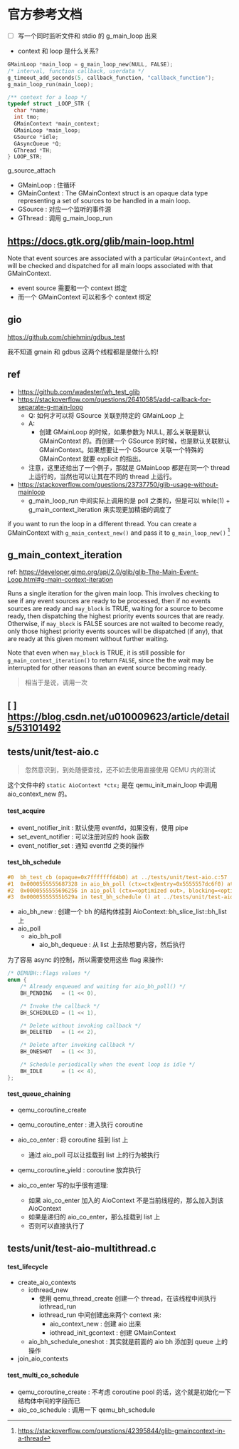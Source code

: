 # 官方参考文档

- [ ] 写一个同时监听文件和 stdio 的 g_main_loop 出来
- context 和 loop 是什么关系?

```c
GMainLoop *main_loop = g_main_loop_new(NULL, FALSE);
/* interval, function callback, userdata */
g_timeout_add_seconds(5, callback_function, "callback_function");
g_main_loop_run(main_loop);
```

```c
/** context for a loop */
typedef struct _LOOP_STR {
  char *name;
  int tmo;
  GMainContext *main_context;
  GMainLoop *main_loop;
  GSource *idle;
  GAsyncQueue *Q;
  GThread *TH;
} LOOP_STR;
```

g_source_attach

- GMainLoop : 住循环
- GMainContext : The GMainContext struct is an opaque data type representing a set of sources to be handled in a main loop.
- GSource : 对应一个监听的事件源
- GThread : 调用 g_main_loop_run

## https://docs.gtk.org/glib/main-loop.html
Note that event sources are associated with a particular `GMainContext`,
and will be checked and dispatched for all main loops associated with that GMainContext.

- event source 需要和一个 context 绑定
- 而一个 GMainContext 可以和多个 context 绑定


## gio
https://github.com/chiehmin/gdbus_test

我不知道 gmain 和 gdbus 这两个线程都是是做什么的!


## ref
- https://github.com/wadester/wh_test_glib
- https://stackoverflow.com/questions/26410585/add-callback-for-separate-g-main-loop
    - Q: 如何才可以将 GSource 关联到特定的 GMainLoop 上
    - A:
      - 创建 GMainLoop 的时候，如果参数为 NULL, 那么关联是默认 GMainContext 的。而创建一个 GSource 的时候，也是默认关联默认 GMainContext。如果想要让一个 GSource 关联一个特殊的 GMainContext 就要 explicit 的指出。
    - 注意，这里还给出了一个例子，那就是 GMainLoop 都是在同一个 thread 上运行的，当然也可以让其在不同的 thread 上运行。
- https://stackoverflow.com/questions/23737750/glib-usage-without-mainloop
    - g_main_loop_run 中间实际上调用的是 poll 之类的，但是可以 while(1) + g_main_context_iteration 来实现更加精细的调度了

if you want to run the loop in a different thread. You can create a GMainContext with `g_main_context_new()` and pass it to `g_main_loop_new()` [^1]

## g_main_context_iteration
ref: https://developer.gimp.org/api/2.0/glib/glib-The-Main-Event-Loop.html#g-main-context-iteration

Runs a single iteration for the given main loop. This involves checking to see if any event sources are ready to be processed, then if no events sources are ready and `may_block` is TRUE, waiting for a source to become ready, then dispatching the highest priority events sources that are ready. Otherwise, if `may_block` is FALSE sources are not waited to become ready, only those highest priority events sources will be dispatched (if any), that are ready at this given moment without further waiting.

Note that even when `may_block` is TRUE, it is still possible for `g_main_context_iteration()` to return `FALSE`, since the the wait may be interrupted for other reasons than an event source becoming ready.

> 相当于是说，调用一次

## [ ] https://blog.csdn.net/u010009623/article/details/53101492


## tests/unit/test-aio.c
> 忽然意识到，到处随便查找，还不如去使用直接使用 QEMU 内的测试

这个文件中的 `static AioContext *ctx;` 是在 qemu_init_main_loop 中调用 aio_context_new 的。

#### test_acquire
- event_notifier_init : 默认使用 eventfd，如果没有，使用 pipe
- set_event_notifier : 可以注册对应的 hook 函数
- event_notifier_set : 通知 eventfd 之类的操作

#### test_bh_schedule
```c
#0  bh_test_cb (opaque=0x7fffffffd4b0) at ../tests/unit/test-aio.c:57
#1  0x0000555555687328 in aio_bh_poll (ctx=ctx@entry=0x5555557dc6f0) at ../util/async.c:169
#2  0x0000555555696256 in aio_poll (ctx=<optimized out>, blocking=<optimized out>) at ../util/aio-posix.c:659
#3  0x00005555555b529a in test_bh_schedule () at ../tests/unit/test-aio.c:181
```
- aio_bh_new : 创建一个 bh 的结构体挂到 AioContext::bh_slice_list::bh_list 上
- aio_poll
  - aio_bh_poll
    - aio_bh_dequeue : 从 list 上去除想要内容，然后执行

为了容易 async 的控制，所以需要使用这些 flag 来操作:
```c
/* QEMUBH::flags values */
enum {
    /* Already enqueued and waiting for aio_bh_poll() */
    BH_PENDING   = (1 << 0),

    /* Invoke the callback */
    BH_SCHEDULED = (1 << 1),

    /* Delete without invoking callback */
    BH_DELETED   = (1 << 2),

    /* Delete after invoking callback */
    BH_ONESHOT   = (1 << 3),

    /* Schedule periodically when the event loop is idle */
    BH_IDLE      = (1 << 4),
};
```

#### test_queue_chaining
- qemu_coroutine_create
- qemu_coroutine_enter : 进入执行 coroutine
- aio_co_enter : 将 coroutine 挂到 list 上
    - 通过 aio_poll 可以让挂载到 list 上的行为被执行
- qemu_coroutine_yield : coroutine 放弃执行

- aio_co_enter 写的似乎很有道理:
  - 如果 aio_co_enter 加入的 AioContext 不是当前线程的，那么加入到该 AioContext
  - 如果是递归的 aio_co_enter，那么挂载到 list 上
  - 否则可以直接执行了

## tests/unit/test-aio-multithread.c

#### test_lifecycle
- create_aio_contexts
    - iothread_new
      - 使用 qemu_thread_create 创建一个 thread，在该线程中间执行 iothread_run
      - iothread_run 中间创建出来两个 context 来:
          - aio_context_new : 创建 aio 出来
          - iothread_init_gcontext : 创建 GMainContext
    - aio_bh_schedule_oneshot : 其实就是前面的 aio bh 添加到 queue 上的操作
- join_aio_contexts

#### test_multi_co_schedule
- qemu_coroutine_create : 不考虑 coroutine pool 的话，这个就是初始化一下结构体中间的字段而已
- aio_co_schedule : 调用一下 qemu_bh_schedule

[^1]: https://stackoverflow.com/questions/42395844/glib-gmaincontext-in-a-thread
